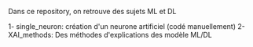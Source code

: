 Dans ce repository, on retrouve des sujets ML et DL

1- single_neuron: création d'un neurone artificiel (codé manuellement)
2- XAI_methods: Des méthodes d'explications des modèle ML/DL